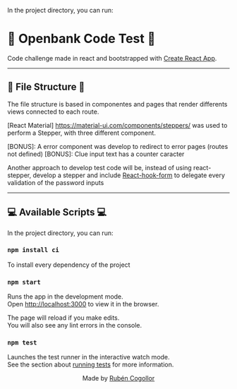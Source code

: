 In the project directory, you can run:

# :tropical_drink: Openbank Code Test :tropical_drink:

Code challenge made in react and bootstrapped with [Create React App](https://github.com/facebook/create-react-app).

<hr>

## :file_folder: File Structure :file_folder:

The file structure is based in componentes and pages that render differents views connected to each route.

[React Material] https://material-ui.com/components/steppers/ was used to perform a Stepper, with three different <Step> component.

[BONUS]: A error component was develop to redirect to error pages (routes not defined)
[BONUS]: Clue input text has a counter caracter

Another approach to develop test code will be, instead of using react-stepper, develop a stepper and include [React-hook-form](https://react-hook-form.com/) to delegate every validation of the password inputs

<hr>

## :computer: Available Scripts :computer:

In the project directory, you can run:

### `npm install ci`

To install every dependency of the project

### `npm start`

Runs the app in the development mode.<br>
Open [http://localhost:3000](http://localhost:3000) to view it in the browser.

The page will reload if you make edits.<br>
You will also see any lint errors in the console.

### `npm test`

Launches the test runner in the interactive watch mode.<br>
See the section about [running tests](https://facebook.github.io/create-react-app/docs/running-tests) for more information.

<p style="text-align: center;"> Made by <a href="https://github.com/mrcogollor">Rubén Cogollor</a></p>